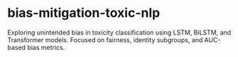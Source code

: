 # bias-mitigation-toxic-nlp
Exploring unintended bias in toxicity classification using LSTM, BiLSTM, and Transformer models. Focused on fairness, identity subgroups, and AUC-based bias metrics.
